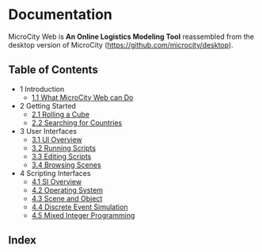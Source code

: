 # Documentation

MicroCity Web is **An Online Logistics Modeling Tool** reassembled from the desktop version of MicroCity (https://github.com/microcity/desktop).

## Table of Contents
- 1 Introduction
  - [1.1 What MicroCity Web can Do](1.1_what_microcity_web_can_do.md)
- 2 Getting Started
  - [2.1 Rolling a Cube](2.1_rolling_a_cube.md)
  - [2.2 Searching for Countries](2.2_searching_for_countries.md)
- 3 User Interfaces
  - [3.1 UI Overview](3.1_ui_overview.md)
  - [3.2 Running Scripts](3.2_running_scripts.md)
  - [3.3 Editing Scripts](3.3_editing_scripts.md)
  - [3.4 Browsing Scenes](3.4_browsing_scenes.md)
- 4 Scripting Interfaces
  - [4.1 SI Overview](4.1_si_overview.md)
  - [4.2 Operating System](4.2_operating_system.md)
  - [4.3 Scene and Object](4.3_scene_and_object.md)
  - [4.4 Discrete Event Simulation](4.4_discrete_event_simulation.md)
  - [4.5 Mixed Integer Programming](4.5_mixed_integer_programming.md)

## Index
